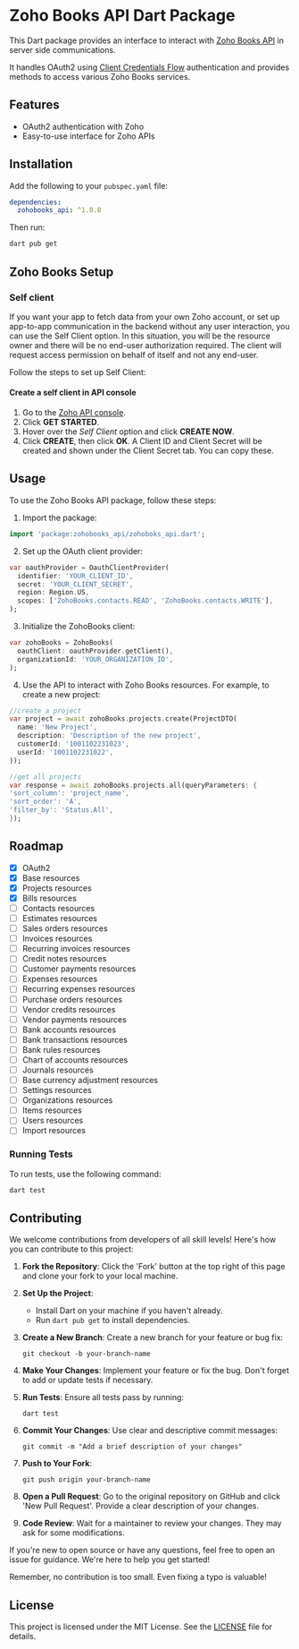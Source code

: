 # Zoho Books API Dart Package

This Dart package provides an interface to interact with [Zoho Books API](https://www.zoho.com/books/api/v3/introduction/#overview) in server side communications.

It handles OAuth2 using [Client Credentials Flow](https://www.zoho.com/accounts/protocol/oauth/self-client/client-credentials-flow.html) authentication and provides methods to access various Zoho Books services.

## Features

- OAuth2 authentication with Zoho
- Easy-to-use interface for Zoho APIs

## Installation

Add the following to your `pubspec.yaml` file:

```yaml
dependencies:
  zohobooks_api: ^1.0.0
```

Then run:

```bash
dart pub get
```

## Zoho Books Setup

### Self client

If you want your app to fetch data from your own Zoho account, or set up app-to-app communication in the backend without any user interaction, you can use the Self Client option. In this situation, you will be the resource owner and there will be no end-user authorization required. The client will request access permission on behalf of itself and not any end-user.

Follow the steps to set up Self Client:

#### Create a self client in API console

1. Go to the [Zoho API console](http://api-console.zoho.com/). 
1. Click **GET STARTED**.
1. Hover over the *Self Client* option and click **CREATE NOW**. 
1. Click **CREATE**, then click **OK**. A Client ID and Client Secret will be created and shown under the Client Secret tab. You can copy these.

## Usage

To use the Zoho Books API package, follow these steps:

1. Import the package:

```dart
import 'package:zohobooks_api/zohoboks_api.dart';
```

2. Set up the OAuth client provider:

```dart
var oauthProvider = OauthClientProvider(
  identifier: 'YOUR_CLIENT_ID',
  secret: 'YOUR_CLIENT_SECRET',
  region: Region.US,
  scopes: ['ZohoBooks.contacts.READ', 'ZohoBooks.contacts.WRITE'],
);
```
3. Initialize the ZohoBooks client:

```dart
var zohoBooks = ZohoBooks(
  oauthClient: oauthProvider.getClient(),
  organizationId: 'YOUR_ORGANIZATION_ID',
);
```

4. Use the API to interact with Zoho Books resources. For example, to create a new project:

```dart
//create a project
var project = await zohoBooks.projects.create(ProjectDTO(
  name: 'New Project',
  description: 'Description of the new project',
  customerId: '1001102231023',
  userId: '1001102231022',
));

//get all projects
var response = await zohoBooks.projects.all(queryParameters: {
'sort_column': 'project_name',
'sort_order': 'A',
'filter_by': 'Status.All',
});

```

## Roadmap

- [x] OAuth2
- [x] Base resources
- [x] Projects resources
- [x] Bills resources
- [ ] Contacts resources
- [ ] Estimates resources
- [ ] Sales orders resources
- [ ] Invoices resources
- [ ] Recurring invoices resources
- [ ] Credit notes resources
- [ ] Customer payments resources
- [ ] Expenses resources
- [ ] Recurring expenses resources
- [ ] Purchase orders resources
- [ ] Vendor credits resources
- [ ] Vendor payments resources
- [ ] Bank accounts resources
- [ ] Bank transactions resources
- [ ] Bank rules resources
- [ ] Chart of accounts resources
- [ ] Journals resources
- [ ] Base currency adjustment resources
- [ ] Settings resources
- [ ] Organizations resources
- [ ] Items resources
- [ ] Users resources
- [ ] Import resources

### Running Tests

To run tests, use the following command:

```bash
dart test
```

## Contributing

We welcome contributions from developers of all skill levels! Here's how you can contribute to this project:

1. **Fork the Repository**: Click the 'Fork' button at the top right of this page and clone your fork to your local machine.

2. **Set Up the Project**:
   - Install Dart on your machine if you haven't already.
   - Run `dart pub get` to install dependencies.

3. **Create a New Branch**: Create a new branch for your feature or bug fix:
   ```
   git checkout -b your-branch-name
   ```

4. **Make Your Changes**: Implement your feature or fix the bug. Don't forget to add or update tests if necessary.

5. **Run Tests**: Ensure all tests pass by running:
   ```
   dart test
   ```

6. **Commit Your Changes**: Use clear and descriptive commit messages:
   ```
   git commit -m "Add a brief description of your changes"
   ```

7. **Push to Your Fork**:
   ```
   git push origin your-branch-name
   ```

8. **Open a Pull Request**: Go to the original repository on GitHub and click 'New Pull Request'. Provide a clear description of your changes.

9. **Code Review**: Wait for a maintainer to review your changes. They may ask for some modifications.

If you're new to open source or have any questions, feel free to open an issue for guidance. We're here to help you get started!

Remember, no contribution is too small. Even fixing a typo is valuable!

## License

This project is licensed under the MIT License. See the [LICENSE](LICENSE) file for details.

